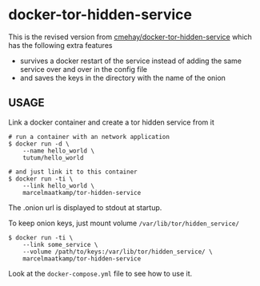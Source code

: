 # docker-tor-hidden-service

This is the revised version from [cmehay/docker-tor-hidden-service](https://github.com/cmehay/docker-tor-hidden-service) which has the following extra features
 * survives a docker restart of the service instead of adding the same service over and over in the config file
 * and saves the keys in the directory with the name of the onion

## USAGE
Link a docker container and create a tor hidden service from it
```
# run a container with an network application
$ docker run -d \
    --name hello_world \
    tutum/hello_world

# and just link it to this container
$ docker run -ti \
    --link hello_world \
    marcelmaatkamp/tor-hidden-service
```
The .onion url is displayed to stdout at startup.

To keep onion keys, just mount volume `/var/lib/tor/hidden_service/`
```
$ docker run -ti \
    --link some_service \
    --volume /path/to/keys:/var/lib/tor/hidden_service/ \
    marcelmaatkamp/tor-hidden-service
```

Look at the `docker-compose.yml` file to see how to use it.
